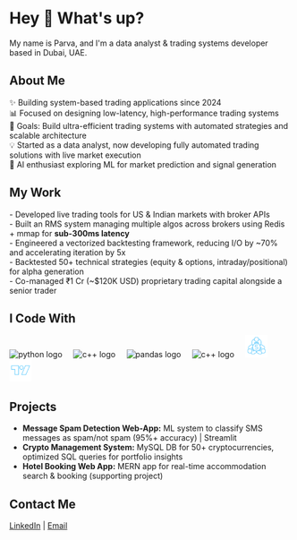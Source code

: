 <h1 align="left">Hey 👋 What's up?</h1>

<p align="left">My name is Parva, and I'm a data analyst & trading systems developer based in Dubai, UAE.</p>

<h2 align="left">About Me</h2>

<p align="left">
✨ Building system-based trading applications since 2024<br>
📊 Focused on designing low-latency, high-performance trading systems<br>
🎯 Goals: Build ultra-efficient trading systems with automated strategies and scalable architecture<br>
💡 Started as a data analyst, now developing fully automated trading solutions with live market execution<br>
🤖 AI enthusiast exploring ML for market prediction and signal generation
</p>

<h2 align="left">My Work</h2>

<p align="left">
- Developed live trading tools for US & Indian markets with broker APIs<br>
- Built an RMS system managing multiple algos across brokers using Redis + mmap for <strong>sub-300ms latency</strong><br>
- Engineered a vectorized backtesting framework, reducing I/O by ~70% and accelerating iteration by 5x<br>
- Backtested 50+ technical strategies (equity & options, intraday/positional) for alpha generation<br>
- Co-managed ₹1 Cr (~$120K USD) proprietary trading capital alongside a senior trader
</p>

<h2 align="left">I Code With</h2>

<div align="left">
  <img src="https://cdn.jsdelivr.net/gh/devicons/devicon/icons/python/python-original.svg" height="40" alt="python logo"  />
  <img width="12" />
  <img src="https://cdn.jsdelivr.net/gh/devicons/devicon/icons/cplusplus/cplusplus-original.svg" height="40" alt="c++ logo"  />
  <img width="12" />
  <img src="https://cdn.jsdelivr.net/gh/devicons/devicon/icons/pandas/pandas-original.svg" height="40" alt="pandas logo"  />
  <img width="12" />
  <img src="https://cdn.jsdelivr.net/gh/devicons/devicon/icons/redis/redis-original.svg" height="40" alt="c++ logo"  />
  <img width="12" />
  <img src="assets/Metatrader5.png" height="40" alt="metatrader logo"  />
  <img width="12" />
  <img src="assets/Tradingview.png" height="40" alt="metatrader logo"  />
  </div>
  
  

<h2 align="left">Projects</h2>

<ul>
  <li><strong>Message Spam Detection Web-App:</strong> ML system to classify SMS messages as spam/not spam (95%+ accuracy) | Streamlit</li>
  <li><strong>Crypto Management System:</strong> MySQL DB for 50+ cryptocurrencies, optimized SQL queries for portfolio insights</li>
  <li><strong>Hotel Booking Web App:</strong> MERN app for real-time accommodation search & booking (supporting project)</li>
</ul>

<h2 align="left">Contact Me</h2>

<p align="left">
<a href="https://www.linkedin.com/in/parva-bhavsar/">LinkedIn</a> | 
<a href="parva.creats@gmail.com">Email</a>
</p>
